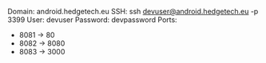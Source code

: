 Domain: android.hedgetech.eu
SSH: ssh devuser@android.hedgetech.eu -p 3399
User: devuser
Password: devpassword
Ports:
 - 8081 -> 80
 - 8082 -> 8080
 - 8083 -> 3000
